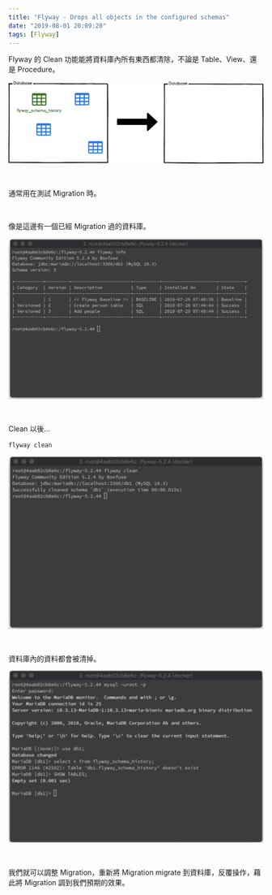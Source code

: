 ```yaml
---
title: "Flyway - Drops all objects in the configured schemas"
date: "2019-08-01 20:09:20"
tags: [Flyway]
---
```



Flyway 的 Clean 功能能將資料庫內所有東西都清除，不論是 Table、View、還是 Procedure。  

<!-- More -->

![1.png](1.png)

</br>


通常用在測試 Migration 時。  

</br>


像是這邊有一個已經 Migration 過的資料庫。

![2.png](2.png)

</br>


Clean 以後...

    flyway clean

![3.png](3.png)

</br>


資料庫內的資料都會被清掉。  

![4.png](4.png)

</br>


我們就可以調整 Migration，重新將 Migration migrate 到資料庫，反覆操作，藉此將 Migration 調到我們預期的效果。  
